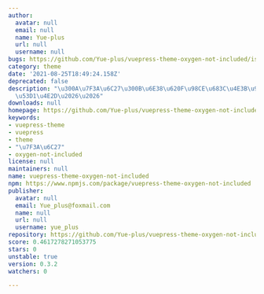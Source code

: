 ```yaml
---
author:
  avatar: null
  email: null
  name: Yue-plus
  url: null
  username: null
bugs: https://github.com/Yue-plus/vuepress-theme-oxygen-not-included/issues
category: theme
date: '2021-08-25T18:49:24.158Z'
deprecated: false
description: "\u300A\u7F3A\u6C27\u300B\u6E38\u620F\u98CE\u683C\u4E3B\u9898\uFF0C\u5F00\
  \u53D1\u4E2D\u2026\u2026"
downloads: null
homepage: https://github.com/Yue-plus/vuepress-theme-oxygen-not-included#readme
keywords:
- vuepress-theme
- vuepress
- theme
- "\u7F3A\u6C27"
- oxygen-not-included
license: null
maintainers: null
name: vuepress-theme-oxygen-not-included
npm: https://www.npmjs.com/package/vuepress-theme-oxygen-not-included
publisher:
  avatar: null
  email: Yue_plus@foxmail.com
  name: null
  url: null
  username: yue_plus
repository: https://github.com/Yue-plus/vuepress-theme-oxygen-not-included
score: 0.4617278271053775
stars: 0
unstable: true
version: 0.3.2
watchers: 0

---
```



